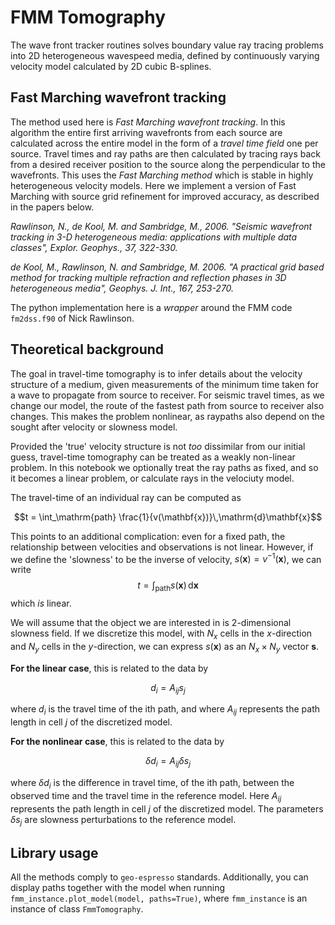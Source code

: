 # FMM Tomography

<!-- Please write anything you'd like to explain about the forward problem here -->

The wave front tracker routines solves boundary value ray tracing problems into 2D heterogeneous wavespeed media, defined by continuously varying velocity model calculated by 2D cubic B-splines.

## Fast Marching wavefront tracking
 
The method used here is *Fast Marching wavefront tracking*. In this algorithm the entire first arriving wavefronts from each source are calculated across the entire model in the form of a *travel time field* one per source. Travel times and ray paths are then calculated by tracing rays back from a desired receiver position to the source along the perpendicular to the wavefronts. This uses the *Fast Marching method* which is stable in highly heterogeneous velocity models. Here we implement a version of Fast Marching with source grid refinement for improved accuracy, as described in the papers below. 

*Rawlinson, N., de Kool, M. and Sambridge, M., 2006. "Seismic wavefront tracking in 3-D heterogeneous media: applications with multiple data classes", Explor. Geophys., 37, 322-330.*

*de Kool, M., Rawlinson, N. and Sambridge, M. 2006. "A practical grid based method for tracking multiple refraction and reflection phases in 3D heterogeneous media", Geophys. J. Int., 167, 253-270.*

The python implementation here is a *wrapper* around the FMM code `fm2dss.f90` of Nick Rawlinson.


## Theoretical background

The goal in travel-time tomography is to infer details about the velocity structure of a medium, given measurements of the minimum time taken for a wave to propagate from source to receiver. For seismic travel times, as we change our model, the route of the fastest path from source to receiver also changes. This makes the problem nonlinear, as raypaths also depend on the sought after velocity or slowness model. 

Provided the 'true' velocity structure is not *too* dissimilar from our initial guess, travel-time tomography can be treated as a weakly non-linear problem. In this notebook we optionally treat the ray paths as fixed, and so it becomes a linear problem, or calculate rays in the velociuty model.

The travel-time of an individual ray can be computed as 

$$t = \int_\mathrm{path} \frac{1}{v(\mathbf{x})}\,\mathrm{d}\mathbf{x}$$

This points to an additional complication: even for a fixed path, the relationship between velocities and observations is not linear. However, if we define the 'slowness' to be the inverse of velocity, $s(\mathbf{x}) = v^{-1}(\mathbf{x})$, we can write
$$t = \int_\mathrm{path} {s(\mathbf{x})}\,\mathrm{d}\mathbf{x}$$
which *is* linear.


We will assume that the object we are interested in is 2-dimensional slowness field. If we discretize this model, with $N_x$ cells in the $x$-direction and $N_y$ cells in the $y$-direction, we can express $s(\mathbf{x})$ as an $N_x \times N_y$ vector $\boldsymbol{s}$. 

**For the linear case**, this is related to the data by

$$d_i = A_{ij}s_j $$

where $d_i$ is the travel time of the ith path, and where $A_{ij}$ represents the path length in cell $j$ of the discretized model.

**For the nonlinear case**, this is related to the data by

$$\delta d_i = A_{ij}\delta s_j $$

where $\delta d_i$ is the difference in travel time, of the ith path, between the observed time and the travel time in the reference model. Here $A_{ij}$ represents the path length in cell $j$ of the discretized model. The parameters $\delta s_j$ are slowness perturbations to the reference model.


## Library usage

All the methods comply to `geo-espresso` standards. Additionally, you can display 
paths together with the model when running `fmm_instance.plot_model(model, paths=True)`,
where `fmm_instance` is an instance of class `FmmTomography`.

<!-- ## Getting started

To complete this contribution, here are some ideas on what to do next:

- [ ] **Modify [README.md](README.md)**. Document anything you'd like to add for this problem
  (in this README.md file). Some recommended parts include:
   - What this test problem is about
   - What you would recommend inversion practitioners to notice
   - etc.
- [ ] **Modify [LICENCE](LICENCE)**. The default one we've used is a 2-clauss BSD licence. 
   Feel free to replace the content with a licence that suits you best.
- [ ] **Write code in [fmm_tomography.py](fmm_tomography.py) (and [\_\_init\_\_.py](__init__.py) if
   necessary)**. Some basic functions have been defined in the template - these are the
   standard interface we'd like to enforce in Espresso. You'll see
   clearly some functionalities that are required to implement and others that are
   optional.
   - If you would like to load data from files, please use our 
     [utility functions](https://geo-espresso.readthedocs.io/en/latest/user_guide/api/generated/espresso.utils.html) 
     to get absoluate path before calling your load function.
- [ ] **Validate and build your contribution locally**. We have seperate scripts for 
   validation and packaging. Check 
   [how to test building your contribution](README.md#how-to-test-building-your-contribution-with-geo-espresso) 
   for details.
- [ ] **Delete / comment out these initial instructions**. They are for your own reference
   so feel free to delete them or comment them out once you've finished the above
   checklist. -->

